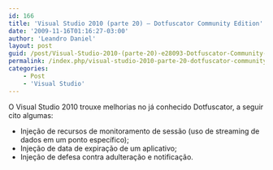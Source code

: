 ```yaml
---
id: 166
title: 'Visual Studio 2010 (parte 20) – Dotfuscator Community Edition'
date: '2009-11-16T01:16:27-03:00'
author: 'Leandro Daniel'
layout: post
guid: /post/Visual-Studio-2010-(parte-20)-e28093-Dotfuscator-Community-Edition.aspx
permalink: /index.php/visual-studio-2010-parte-20-dotfuscator-community-edition/
categories:
    - Post
    - 'Visual Studio'
---
```


O Visual Studio 2010 trouxe melhorias no já conhecido Dotfuscator, a seguir cito algumas:

- Injeção de recursos de monitoramento de sessão (uso de streaming de dados em um ponto específico);
- Injeção de data de expiração de um aplicativo;
- Injeção de defesa contra adulteração e notificação.